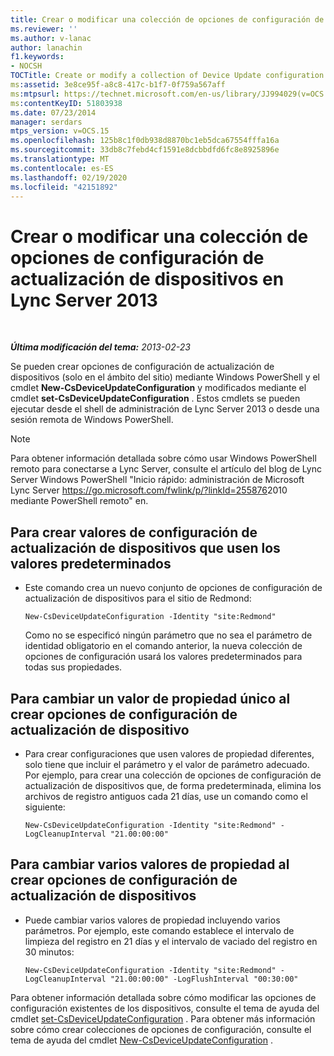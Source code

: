 ```yaml
---
title: Crear o modificar una colección de opciones de configuración de actualización de dispositivos
ms.reviewer: ''
ms.author: v-lanac
author: lanachin
f1.keywords:
- NOCSH
TOCTitle: Create or modify a collection of Device Update configuration settings
ms:assetid: 3e8ce95f-a8c8-417c-b1f7-0f759a567aff
ms:mtpsurl: https://technet.microsoft.com/en-us/library/JJ994029(v=OCS.15)
ms:contentKeyID: 51803938
ms.date: 07/23/2014
manager: serdars
mtps_version: v=OCS.15
ms.openlocfilehash: 125b8c1f0db938d8870bc1eb5dca67554fffa16a
ms.sourcegitcommit: 33db8c7febd4cf1591e8dcbbdfd6fc8e8925896e
ms.translationtype: MT
ms.contentlocale: es-ES
ms.lasthandoff: 02/19/2020
ms.locfileid: "42151892"
---
```

<div data-xmlns="http://www.w3.org/1999/xhtml">

<div class="topic" data-xmlns="http://www.w3.org/1999/xhtml" data-msxsl="urn:schemas-microsoft-com:xslt" data-cs="http://msdn.microsoft.com/">

<div data-asp="https://msdn2.microsoft.com/asp">

# <a name="create-or-modify-a-collection-of-device-update-configuration-settings-in-lync-server-2013"></a>Crear o modificar una colección de opciones de configuración de actualización de dispositivos en Lync Server 2013

</div>

<div id="mainSection">

<div id="mainBody">

<span> </span>

_**Última modificación del tema:** 2013-02-23_

Se pueden crear opciones de configuración de actualización de dispositivos (solo en el ámbito del sitio) mediante Windows PowerShell y el cmdlet **New-CsDeviceUpdateConfiguration** y modificados mediante el cmdlet **set-CsDeviceUpdateConfiguration** . Estos cmdlets se pueden ejecutar desde el shell de administración de Lync Server 2013 o desde una sesión remota de Windows PowerShell.

<div>


> [!NOTE]
> Para obtener información detallada sobre cómo usar Windows PowerShell remoto para conectarse a Lync Server, consulte el artículo del blog de Lync Server Windows PowerShell "Inicio rápido: administración de Microsoft Lync Server <A href="https://go.microsoft.com/fwlink/p/?linkid=255876">https://go.microsoft.com/fwlink/p/?linkId=255876</A>2010 mediante PowerShell remoto" en.



</div>

<div>


<div>

## <a name="to-create-device-update-configuration-settings-that-use-the-default-values"></a>Para crear valores de configuración de actualización de dispositivos que usen los valores predeterminados

  - Este comando crea un nuevo conjunto de opciones de configuración de actualización de dispositivos para el sitio de Redmond:
    
        New-CsDeviceUpdateConfiguration -Identity "site:Redmond"
    
    Como no se especificó ningún parámetro que no sea el parámetro de identidad obligatorio en el comando anterior, la nueva colección de opciones de configuración usará los valores predeterminados para todas sus propiedades.

</div>

<div>

## <a name="to-change-a-single-property-value-when-creating-device-update-configuration-settings"></a>Para cambiar un valor de propiedad único al crear opciones de configuración de actualización de dispositivo

  - Para crear configuraciones que usen valores de propiedad diferentes, solo tiene que incluir el parámetro y el valor de parámetro adecuado. Por ejemplo, para crear una colección de opciones de configuración de actualización de dispositivos que, de forma predeterminada, elimina los archivos de registro antiguos cada 21 días, use un comando como el siguiente:
    
        New-CsDeviceUpdateConfiguration -Identity "site:Redmond" -LogCleanupInterval "21.00:00:00"

</div>

<div>

## <a name="to-change-multiple-property-values-when-creating-device-update-configuration-settings"></a>Para cambiar varios valores de propiedad al crear opciones de configuración de actualización de dispositivos

  - Puede cambiar varios valores de propiedad incluyendo varios parámetros. Por ejemplo, este comando establece el intervalo de limpieza del registro en 21 días y el intervalo de vaciado del registro en 30 minutos:
    
        New-CsDeviceUpdateConfiguration -Identity "site:Redmond" -LogCleanupInterval "21.00:00:00" -LogFlushInterval "00:30:00"

</div>

Para obtener información detallada sobre cómo modificar las opciones de configuración existentes de los dispositivos, consulte el tema de ayuda del cmdlet [set-CsDeviceUpdateConfiguration](https://technet.microsoft.com/library/Gg398320(v=OCS.15)) . Para obtener más información sobre cómo crear colecciones de opciones de configuración, consulte el tema de ayuda del cmdlet [New-CsDeviceUpdateConfiguration](https://technet.microsoft.com/library/Gg425761(v=OCS.15)) .

</div>

</div>

<span> </span>

</div>

</div>

</div>

